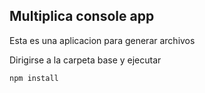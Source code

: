

## Multiplica console app

Esta es una aplicacion para generar archivos

Dirigirse a la carpeta base y ejecutar

```
npm install
```